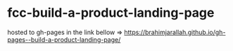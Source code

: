 # fcc-build-a-product-landing-page
hosted to gh-pages in the link bellow =>
https://brahimjarallah.github.io/gh-pages--build-a-product-landing-page/
